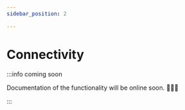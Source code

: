 ```yaml
---
sidebar_position: 2

---
```




# Connectivity

:::info coming soon

Documentation of the functionality will be online soon. 🧑🏻‍💻

:::
